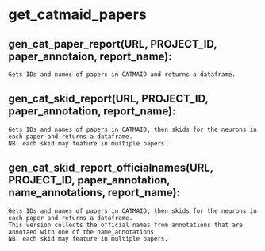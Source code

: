 
# get_catmaid_papers
## gen_cat_paper_report(URL, PROJECT_ID, paper_annotaion, report_name):
    Gets IDs and names of papers in CATMAID and returns a dataframe.
    
## gen_cat_skid_report(URL, PROJECT_ID, paper_annotation, report_name):
    Gets IDs and names of papers in CATMAID, then skids for the neurons in each paper and returns a dataframe.
    NB. each skid may feature in multiple papers.

## gen_cat_skid_report_officialnames(URL, PROJECT_ID, paper_annotation, name_annotations, report_name):
    Gets IDs and names of papers in CATMAID, then skids for the neurons in each paper and returns a dataframe.
    This version collects the official names from annotations that are annotaed with one of the name_annotations 
    NB. each skid may feature in multiple papers.

